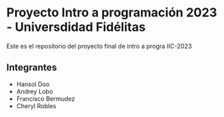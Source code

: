 # Proyecto Intro a programación 2023 - Universdidad Fidélitas

Este es el repositorio del proyecto final de intro a progra IIC-2023

## Integrantes

* Hansol Doo 
* Andrey Lobo
* Francisco Bermudez
* Cheryl Robles
